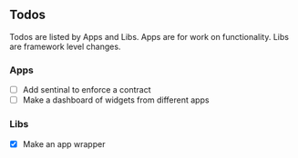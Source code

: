## Todos

Todos are listed by Apps and Libs. Apps are for work on functionality. Libs are framework level changes.

### Apps

* [ ] Add sentinal to enforce a contract
* [ ] Make a dashboard of widgets from different apps

### Libs

* [X] Make an app wrapper